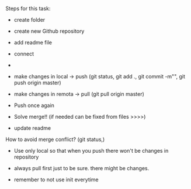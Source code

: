 Steps for this task:

- create folder
- create new Github repository
- add readme file
- connect
- 

- make changes in local 
-> push (git status, git add ., git commit -m"", git push origin master)
- make changes in remota
-> pull (git pull origin master)
- Push once again

- Solve merge!! (if needed can be fixed from files >>>>)
- update readme 


How to avoid merge conflict? (git status,)

- Use only local so that when you push there won't be changes in repository
- always pull first just to be sure. there might be changes. 


- remember to not use init everytime
